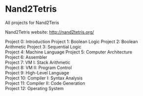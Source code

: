 Nand2Tetris
===========

All projects for Nand2Teris

Nand2Tetris website: http://nand2tetris.org/

Project 0: Introduction 
Project 1: Boolean Logic
Project 2: Boolean Arithmetic
Project 3: Sequential Logic   
Project 4: Machine Language 
Project 5: Computer Architecture  
Project 6: Assembler   
Project 7: VM I: Stack Arithmetic   
Project 8: VM II: Program Control   
Project 9: High-Level Language  
Project 10: Compiler I: Syntax Analysis   
Project 11: Compiler II: Code Generation   
Project 12: Operating System 